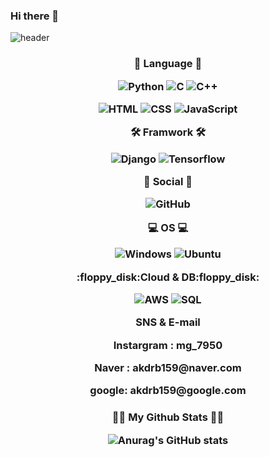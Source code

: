 ### Hi there 👋

![header](https://capsule-render.vercel.app/api?type=Waving&color=&height=300&section=header&text=Welcom&fontSize=90&desc=KimMinGuy%20Profile&descAlign=70&descAlignY=70)


<p></p>
<p><h3 align="center"></p>
<div>
🚀 Language 🚀
<p></p>
<img alt="Python" src ="https://img.shields.io/badge/Python-14354C?style=for-the-badge&logo=python&logoColor=white"/>
<img alt="C" src ="https://img.shields.io/badge/C-00599C?style=for-the-badge&logo=c&logoColor=white"/>
<img alt="C++" src ="https://img.shields.io/badge/C%2B%2B-00599C?style=for-the-badge&logo=c%2B%2B&logoColor=white"/>
<p></p>
<img alt="HTML" src = "https://img.shields.io/badge/HTML5-E34F26?style=for-the-badge&logo=html5&logoColor=white"/>
<img alt="CSS" src = "https://img.shields.io/badge/CSS3-1572B6?style=for-the-badge&logo=css3&logoColor=white"/>
<img alt="JavaScript" src = "https://img.shields.io/badge/JavaScript-F7DF1E?style=for-the-badge&logo=javascript&logoColor=black"/>
</div>
<p></p>

<div>
🛠 Framwork 🛠 
<p></p>
<img alt="Django" src = "https://img.shields.io/badge/Django-092E20?style=for-the-badge&logo=django&logoColor=white"/>
<img alt="Tensorflow" src = "https://img.shields.io/badge/TensorFlow-FF6F00?style=for-the-badge&logo=tensorflow&logoColor=white"/>
</div>
<p></p>

<div>
👨 Social 👨
<p></p>
<img alt="GitHub" src = "https://img.shields.io/badge/GitHub-100000?style=for-the-badge&logo=github&logoColor=white"/>
</div>
<p></p>

<div>
💻 OS 💻
<p></p>
<img alt="Windows" src = "https://img.shields.io/badge/Windows-0078D6?style=for-the-badge&logo=windows&logoColor=white"/>
<img alt="Ubuntu" src = "https://img.shields.io/badge/Ubuntu-E95420?style=for-the-badge&logo=ubuntu&logoColor=white"/>
</div>
<p></p>


</div>

<div>
:floppy_disk:Cloud & DB:floppy_disk:
<p></p>
<img alt="AWS" src = "https://img.shields.io/badge/Amazon_AWS-FF9900?style=for-the-badge&logo=amazonaws&logoColor=white"/>
<img alt="SQL" src = "https://img.shields.io/badge/MySQL-00000F?style=for-the-badge&logo=mysql&logoColor=white"/>
</div>


<p>
SNS & E-mail
</p>
<p>
Instargram : mg_7950
</p>
<p>
Naver : akdrb159@naver.com
</p>
<p>
google: akdrb159@google.com
</p>

</h3>
<p><h3 align="center"></p>



👩‍💻 My Github Stats 👩‍💻

![Anurag's GitHub stats](https://github-readme-stats.vercel.app/api?username=KimMinGyu-ay&hide_title=true&show_icons=true&include_all_commits=true&disable_animations=true&theme=vue)

</h3>























<!--
https://www.instagram.com/min_g7950/
**KimMinGyu-ay/KimMinGyu-ay** is a ✨ _special_ ✨ repository because its `README.md` (this file) appears on your GitHub profile.

Here are some ideas to get you started:

- 🔭 I’m currently working on ...
- 🌱 I’m currently learning ...
- 👯 I’m looking to collaborate on ...
- 🤔 I’m looking for help with ...
- 💬 Ask me about ...
- 📫 How to reach me: ...
- 😄 Pronouns: ...
- ⚡ Fun fact: ...
-->
